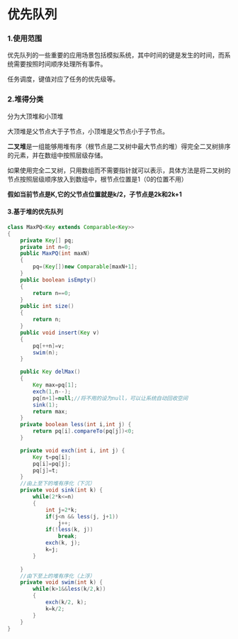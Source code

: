 # 优先队列

### 1.使用范围

优先队列的一些重要的应用场景包括模拟系统，其中时间的键是发生的时间，而系统需要按照时间顺序处理所有事件。

任务调度，键值对应了任务的优先级等。

### 2.堆得分类

分为大顶堆和小顶堆

大顶堆是父节点大于子节点，小顶堆是父节点小于子节点。

**二叉堆**是一组能够用堆有序（根节点是二叉树中最大节点的堆）得完全二叉树排序的元素，并在数组中按照层级存储。





如果使用完全二叉树，只用数组而不需要指针就可以表示，具体方法是将二叉树的节点按照层级顺序放入到数组中，根节点位置是1（0的位置不用）

**假如当前节点是K,它的父节点位置就是k/2，子节点是2k和2k+1**



#### 3.基于堆的优先队列

```java
class MaxPQ<Key extends Comparable<Key>>
{
	private Key[] pq;
	private int n=0;
	public MaxPQ(int maxN)
	{
		pq=(Key[])new Comparable[maxN+1];
	}
	public boolean isEmpty()
	{
		return n==0;
	}
	public int size()
	{
		return n;
	}
	public void insert(Key v)
	{
		pq[++n]=v;
		swim(n);
	}

	public Key delMax()
	{
		Key max=pq[1];
		exch(1,n--);
		pq[n+1]=null;//将不用的设为null，可以让系统自动回收空间
		sink(1);
		return max;
	}
	private boolean less(int i,int j) {
		return pq[i].compareTo(pq[j])<0;
	}

	private void exch(int i, int j) {
		Key t=pq[i];
		pq[i]=pq[j];
		pq[j]=t;
	}
	//由上至下的堆有序化（下沉）
	private void sink(int k) {
		while(2*k<=n)
		{
			int j=2*k;
			if(j<n && less(j, j+1))
				j++;
			if(!less(k, j))
				break;
			exch(k, j);
			k=j;
		}
		
	}
	//由下至上的堆有序化（上浮）
	private void swim(int k) {
		while(k>1&&less(k/2,k))
		{
			exch(k/2, k);
			k=k/2;
		}	
	}
}

```



